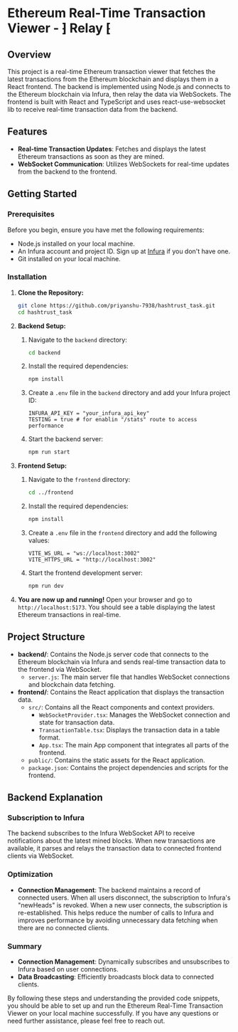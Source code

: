 # Ethereum Real-Time Transaction Viewer - ⁆ Relay ⁅

## Overview

This project is a real-time Ethereum transaction viewer that fetches the latest transactions from the Ethereum blockchain and displays them in a React frontend. The backend is implemented using Node.js and connects to the Ethereum blockchain via Infura, then relay the data via WebSockets. The frontend is built with React and TypeScript and uses react-use-websocket lib to receive real-time transaction data from the backend.

## Features

- **Real-time Transaction Updates**: Fetches and displays the latest Ethereum transactions as soon as they are mined.
- **WebSocket Communication**: Utilizes WebSockets for real-time updates from the backend to the frontend.

## Getting Started

### Prerequisites

Before you begin, ensure you have met the following requirements:

- Node.js installed on your local machine.
- An Infura account and project ID. Sign up at [Infura](https://infura.io/) if you don't have one.
- Git installed on your local machine.

### Installation

1. **Clone the Repository:**
   ```bash
   git clone https://github.com/priyanshu-7938/hashtrust_task.git
   cd hashtrust_task
   ```

2. **Backend Setup:**

   1. Navigate to the `backend` directory:
      ```bash
      cd backend
      ```

   2. Install the required dependencies:
      ```bash
      npm install
      ```

   3. Create a `.env` file in the `backend` directory and add your Infura project ID:
      ```plaintext
      INFURA_API_KEY = "your_infura_api_key"
      TESTING = true # for enablin "/stats" route to access performance
      ```

   4. Start the backend server:
      ```bash
      npm run start
      ```

3. **Frontend Setup:**

   1. Navigate to the `frontend` directory:
      ```bash
      cd ../frontend
      ```

   2. Install the required dependencies:
      ```bash
      npm install
      ```

   3. Create a `.env` file in the `frontend` directory and add the following values:
      ```plaintext
      VITE_WS_URL = "ws://localhost:3002"
      VITE_HTTPS_URL = "http://localhost:3002"
      ```

   4. Start the frontend development server:
      ```bash
      npm run dev
      ```

4. **You are now up and running!** Open your browser and go to `http://localhost:5173`. You should see a table displaying the latest Ethereum transactions in real-time.

## Project Structure

- **backend/**: Contains the Node.js server code that connects to the Ethereum blockchain via Infura and sends real-time transaction data to the frontend via WebSocket.
  - `server.js`: The main server file that handles WebSocket connections and blockchain data fetching.
- **frontend/**: Contains the React application that displays the transaction data.
  - `src/`: Contains all the React components and context providers.
    - `WebSocketProvider.tsx`: Manages the WebSocket connection and state for transaction data.
    - `TransactionTable.tsx`: Displays the transaction data in a table format.
    - `App.tsx`: The main App component that integrates all parts of the frontend.
  - `public/`: Contains the static assets for the React application.
  - `package.json`: Contains the project dependencies and scripts for the frontend.

## Backend Explanation

### Subscription to Infura

The backend subscribes to the Infura WebSocket API to receive notifications about the latest mined blocks. When new transactions are available, it parses and relays the transaction data to connected frontend clients via WebSocket.

### Optimization

- **Connection Management**: The backend maintains a record of connected users. When all users disconnect, the subscription to Infura's "newHeads" is revoked. When a new user connects, the subscription is re-established. This helps reduce the number of calls to Infura and improves performance by avoiding unnecessary data fetching when there are no connected clients.

### Summary

- **Connection Management**: Dynamically subscribes and unsubscribes to Infura based on user connections.
- **Data Broadcasting**: Efficiently broadcasts block data to connected clients.

By following these steps and understanding the provided code snippets, you should be able to set up and run the Ethereum Real-Time Transaction Viewer on your local machine successfully. If you have any questions or need further assistance, please feel free to reach out.